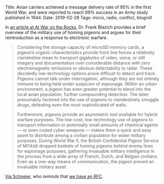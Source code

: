 Title: Avian carriers achieved a message delivery rate of 95% in the first World War, and were reported to reach 99% success in an Army study published in 1944.
Date: 2019-02-28
Tags: micro, radio, conflict, blogroll

In [an article at At War on the Rocks](https://warontherocks.com/2019/01/in-the-era-of-electronic-warfare-bring-back-pigeons/), Dr. Frank Blazich provides a brief overview of the military use of homing pigeons and argues for their reintroduction as a response to electronic warfare.

> Considering the storage capacity of microSD memory cards, a pigeon’s organic characteristics provide front line forces a relatively clandestine mean to transport gigabytes of video, voice, or still imagery and documentation over considerable distance with zero electromagnetic emissions or obvious detectability to radar. These decidedly low-technology options prove difficult to detect and track. Pigeons cannot talk under interrogation, although they are not entirely immune to being held under suspicion of espionage. Within an urban environment, a pigeon has even greater potential to blend into the local avian population, further compounding detection. The latter presumably factored into the use of pigeons to clandestinely smuggle drugs, defeating even the most sophisticated of walls.
>
> Furthermore, pigeons provide an asymmetric tool available for hybrid warfare purposes. The low-cost, low-technology use of pigeons to transport information or potentially small amounts of chemical agents — or even coded cyber weapons — makes them a quick and easy asset to distribute among a civilian population for wider military purposes. During World War II, the British Confidential Pigeon Service of MI14(d) dropped baskets of homing pigeons behind enemy lines for espionage purposes, gathering invaluable military intelligence in the process from a wide array of French, Dutch, and Belgian civilians. Even as a one-way means of communication, the pigeon proved an invaluable military asset.

[Via Schneier](https://www.schneier.com/blog/archives/2019/01/military_carrie.html), who reminds that [we have an RFC](https://tools.ietf.org/html/rfc1149).
